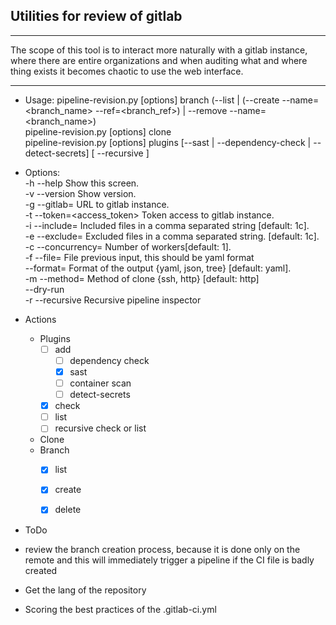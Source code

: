## Utilities for review of gitlab
---

The scope of this tool is to interact more naturally with a gitlab instance, where there are entire organizations and when auditing what and where thing exists it becomes chaotic to use the web interface.

---

* Usage:
  pipeline-revision.py [options] branch (--list | (--create --name=<branch_name> --ref=<branch_ref>) | --remove --name=<branch_name>)  
  pipeline-revision.py [options] clone <path>  
  pipeline-revision.py [options] plugins [--sast | --dependency-check | --detect-secrets] [ --recursive ]  

* Options:  
  -h --help                  Show this screen.  
  -v --version               Show version.  
  -g --gitlab=<gitlab>       URL to gitlab instance.  
  -t --token=<access_token>  Token access to gitlab instance.  
  -i --include=<csl>         Included files in a comma separated string [default: 1c].  
  -e --exclude=<csl>         Excluded files in a comma separated string. [default: 1c].  
  -c --concurrency=<number of workers>      Number of workers[default: 1].  
  -f --file=<file>           File previous input, this should be yaml format  
  --format=<format>          Format of the output {yaml, json, tree} [default: yaml].  
  -m --method=<method>       Method of clone {ssh, http} [default: http]  
  --dry-run                  
  -r --recursive            Recursive pipeline inspector


* Actions
  * Plugins  
    - [ ] add
      - [ ] dependency check
      - [x] sast
      - [ ] container scan
      - [ ] detect-secrets
    - [x] check
    - [ ] list
    - [ ] recursive check or list
  * Clone
  * Branch
    - [x] list
    - [x] create
    - [x] delete


* ToDo
 * review the branch creation process, because it is done only on the remote and this will immediately trigger a pipeline if the CI file is badly created
 * Get the lang of the repository
 * Scoring the best practices of the .gitlab-ci.yml